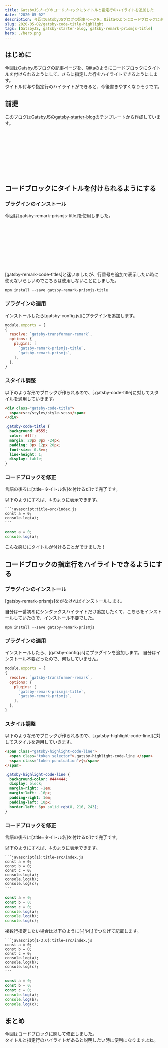 ```yaml
---
title: GatsbyJSブログのコードブロックにタイトルと指定行のハイライトを追加した
date: "2020-05-02"
description: 今回はGatsbyJSブログの記事ページを、Qiitaのようにコードブロックにタイトルを付けられるようにして、さらに指定した行をハイライトできるようにします。
slug: 2020-05-02/gatsby-code-title-highlight
tags: [GatsbyJS, gatsby-starter-blog, gatsby-remark-prismjs-title]
hero: ./hero.png
---
```


## はじめに 

今回はGatsbyJSブログの記事ページを、Qiitaのようにコードブロックにタイトルを付けられるようにして、さらに指定した行をハイライトできるようにします。<br>
タイトル付与や指定行のハイライトができると、今後書きやすくなりそうです。




## 前提

このブログはGatsbyJSの[gatsby-starter-blog](https://www.gatsbyjs.org/starters/gatsbyjs/gatsby-starter-blog/)のテンプレートから作成しています。

<div class="iframely-embed"><div class="iframely-responsive" style="height: 140px; padding-bottom: 0;"><a href="https://www.gatsbyjs.org/starters/gatsbyjs/gatsby-starter-blog/" data-iframely-url="//cdn.iframe.ly/qjUJkBu?iframe=card-small"></a></div></div>

## コードブロックにタイトルを付けられるようにする

### プラグインのインストール

今回は[gatsby-remark-prismjs-title]を使用しました。

<div class="iframely-embed"><div class="iframely-responsive" style="height: 140px; padding-bottom: 0;"><a href="https://www.gatsbyjs.org/packages/gatsby-remark-prismjs-title/" data-iframely-url="//cdn.iframe.ly/CDtvhZL"></a></div></div>


[gatsby-remark-code-titles]と迷いましたが、行番号を追加で表示したい時に使えないらしいのでこちらは使用しないことにしました。

```
npm install --save gatsby-remark-prismjs-title
```

### プラグインの適用

インストールしたら[gatsby-config.js]にプラグインを追加します。

```javascript:title=gatsby-config.js
module.exports = {
{
  resolve: `gatsby-transformer-remark`,
  options: {
    plugins: [
      `gatsby-remark-prismjs-title`,
      `gatsby-remark-prismjs`,
    ],
  },
}
```
### スタイル調整

以下のような形でブロックが作られるので、[.gatsby-code-title]に対してスタイルを適用していきます。
```html
<div class="gatsby-code-title">
  <span>src/styles/style.scss</span>
</div>
```

```scss:title=src/styles/style.scss
.gatsby-code-title {
  background: #555;
  color: #fff;
  margin: 20px 0px -24px;
  padding: 8px 12px 20px;
  font-size: 0.8em;
  line-height: 1;
  display: table;
}
```

### コードブロックを修正

言語の後ろに[:title=タイトル名]を付けるだけで完了です。

以下のようにすれば、↓のように表示できます。
```markdown:title=Markdown
```javascript:title=src/index.js
const a = 0;
console.log(a);
```　
```

```javascript:title=src/index.js
const a = 0;
console.log(a);
```
こんな感じにタイトルが付けることができました！

## コードブロックの指定行をハイライトできるようにする

### プラグインのインストール

[gatsby-remark-prismjs]をがなければインストールします。

自分は一番初めにシンタックスハイライトだけ追加したくて、こちらをインストールしていたので、インストール不要でした。

```
npm install --save gatsby-remark-prismjs
```

### プラグインの適用

インストールしたら、[gatsby-config.js]にプラグインを追加します。
自分はインストール不要だったので、何もしていません。

```javascript:title=gatsby-config.js
module.exports = {
{
  resolve: `gatsby-transformer-remark`,
  options: {
    plugins: [
      `gatsby-remark-prismjs-title`,
      `gatsby-remark-prismjs`,
    ],
  },
}
```

### スタイル調整

以下のような形でブロックが作られるので、[.gatsby-highlight-code-line]に対してスタイルを適用していきます。
```html
<span class="gatsby-highlight-code-line">
  <span class="token selector">.gatsby-highlight-code-line </span>
  <span class="token punctuation">{</span>
</span>
```
```scss:title=src/styles/style.scss
.gatsby-highlight-code-line {
  background-color: #444444;
  display: block;
  margin-right: -1em;
  margin-left: -16px;
  padding-right: 1em;
  padding-left: 10px;
  border-left: 6px solid rgb(8, 216, 243);
}
```

### コードブロックを修正

言語の後ろに[:title=タイトル名]を付けるだけで完了です。

以下のようにすれば、↓のように表示できます。
```markdown:title=Markdown
```javascript{1}:title=src/index.js
const a = 0;
const b = 0;
const c = 0;
console.log(a);
console.log(b);
console.log(c);
```　
```

```javascript{1}:title=src/index.js
const a = 0;
const b = 0;
const c = 0;
console.log(a);
console.log(b);
console.log(c);
```

複数行指定したい場合は以下のように[-]や[,]でつなげて記載します。

```markdown:title=Markdown
```javascript{1-3,6}:title=src/index.js
const a = 0;
const b = 0;
const c = 0;
console.log(a);
console.log(b);
console.log(c);
```　
```

```javascript{1-3,6}:title=src/index.js
const a = 0;
const b = 0;
const c = 0;
console.log(a);
console.log(b);
console.log(c);
```

## まとめ

今回はコードブロックに関して修正しました。<br>
タイトルと指定行のハイライトがあると説明したい時に便利になりますよね。
